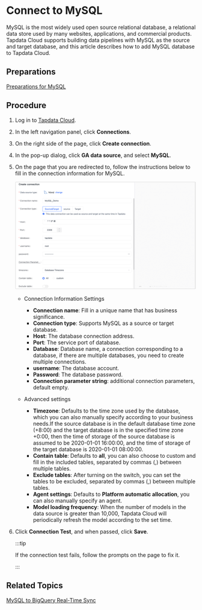 # Connect to MySQL

MySQL is the most widely used open source relational database, a relational data store used by many websites, applications, and commercial products. Tapdata Cloud supports building data pipelines with MySQL as the source and target database, and this article describes how to add MySQL database to Tapdata Cloud.

## Preparations

[Preparations for MySQL](../../../prerequisites/config-database/certified/mysql.md)

## Procedure

1. Log in to [Tapdata Cloud](https://cloud.tapdata.io/).

2. In the left navigation panel, click **Connections**.

3. On the right side of the page, click **Create connection**.

4. In the pop-up dialog, click **GA data source**, and select **MySQL**.

5. On the page that you are redirected to, follow the instructions below to fill in the connection information for MySQL.

   ![Connection configuration example](../../../images/mysql_connection_demo.png)

   * Connection Information Settings

      * **Connection name**: Fill in a unique name that has business significance.
      * **Connection type**: Supports MySQL as a source or target database.
      * **Host**: The database connection address.
      * **Port**: The service port of database.
      * **Database**: Database name, a connection corresponding to a database, if there are multiple databases, you need to create multiple connections.
      * **username**: The database account.
      * **Password**: The database password.
      * **Connection parameter string**: additional connection parameters, default empty.
   * Advanced settings

      * **Timezone**: Defaults to the time zone used by the database, which you can also manually specify according to your business needs.If the source database is in the default database time zone (+8:00) and the target database is in the specified time zone +0:00, then the time of storage of the source database is assumed to be 2020-01-01 16:00:00, and the time of storage of the target database is 2020-01-01 08:00:00.
      * **Contain table**: Defaults to **all**, you can also choose to custom and fill in the included tables, separated by commas (,) between multiple tables.
      * **Exclude tables**: After turning on the switch, you can set the tables to be excluded, separated by commas (,) between multiple tables.
      * **Agent settings**: Defaults to **Platform automatic allocation**, you can also manually specify an agent.
      * **Model loading frequency**: When the number of models in the data source is greater than 10,000, Tapdata Cloud will periodically refresh the model according to the set time.

6. Click **Connection Test**, and when passed, click **Save**.

   :::tip

   If the connection test fails, follow the prompts on the page to fix it.

   :::



## Related Topics

[MySQL to BigQuery Real-Time Sync](../../../best-practice/mysql-to-bigquery.md)